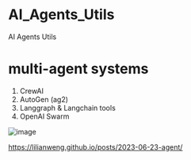 # AI_Agents_Utils
AI Agents Utils

#  multi-agent systems

1. CrewAI
2. AutoGen (ag2)
3. Langgraph & Langchain tools
4. OpenAI Swarm



![image](https://github.com/user-attachments/assets/5c15cdf9-e6c3-4cdf-a544-8afe11dec09c)



https://lilianweng.github.io/posts/2023-06-23-agent/

